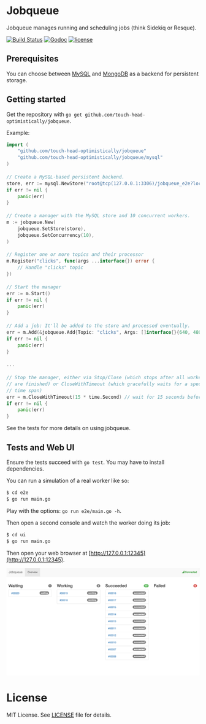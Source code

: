 # Jobqueue

Jobqueue manages running and scheduling jobs (think Sidekiq or Resque).

[![Build Status](https://travis-ci.org/olivere/jobqueue.svg?branch=master)](https://travis-ci.org/olivere/jobqueue)
[![Godoc](http://img.shields.io/badge/godoc-reference-blue.svg?style=flat)](http://godoc.org/github.com/touch-head-optimistically/jobqueue)
[![license](http://img.shields.io/badge/license-MIT-red.svg?style=flat)](https://raw.githubusercontent.com/olivere/jobqueue/master/LICENSE)

## Prerequisites

You can choose between
[MySQL](https://travis-ci.org/olivere/jobqueue/master/mysql)
and
[MongoDB](https://travis-ci.org/olivere/jobqueue/master/mongodb)
as a backend for persistent storage.

## Getting started

Get the repository with `go get github.com/touch-head-optimistically/jobqueue`.

Example:

```go
import (
	"github.com/touch-head-optimistically/jobqueue"
	"github.com/touch-head-optimistically/jobqueue/mysql"
)

// Create a MySQL-based persistent backend.
store, err := mysql.NewStore("root@tcp(127.0.0.1:3306)/jobqueue_e2e?loc=UTC&parseTime=true")
if err != nil {
	panic(err)
}

// Create a manager with the MySQL store and 10 concurrent workers.
m := jobqueue.New(
	jobqueue.SetStore(store),
	jobqueue.SetConcurrency(10),
)

// Register one or more topics and their processor
m.Register("clicks", func(args ...interface{}) error {
	// Handle "clicks" topic
})

// Start the manager
err := m.Start()
if err != nil {
	panic(err)
}

// Add a job: It'll be added to the store and processed eventually.
err = m.Add(&jobqueue.Add{Topic: "clicks", Args: []interface{}{640, 480}})
if err != nil {
	panic(err)
}

...

// Stop the manager, either via Stop/Close (which stops after all workers
// are finished) or CloseWithTimeout (which gracefully waits for a specified
// time span)
err = m.CloseWithTimeout(15 * time.Second) // wait for 15 seconds before forced stop
if err != nil {
	panic(err)
}
```

See the tests for more details on using jobqueue.

## Tests and Web UI

Ensure the tests succeed with `go test`. You may have to install dependencies.

You can run a simulation of a real worker like so:

```sh
$ cd e2e
$ go run main.go
```

Play with the options: `go run e2e/main.go -h`.

Then open a second console and watch the worker doing its job:

```sh
$ cd ui
$ go run main.go

```

Then open your web browser at [http://127.0.0.1:12345](http://127.0.0.1:12345).

![Screenshot](https://raw.githubusercontent.com/olivere/jobqueue/master/doc/screenshot1.png)

# License

MIT License. See [LICENSE](https://olivere.mit-license.org/) file for details.
